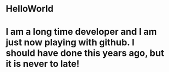 # HelloWorld

# I am a long time developer and I am just now playing with github. I should have done this years ago, but it is never to late!
